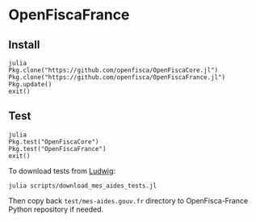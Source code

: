 # OpenFiscaFrance

## Install

    julia
    Pkg.clone("https://github.com/openfisca/OpenFiscaCore.jl")
    Pkg.clone("https://github.com/openfisca/OpenFiscaFrance.jl")
    Pkg.update()
    exit()

## Test

    julia
    Pkg.test("OpenFiscaCore")
    Pkg.test("OpenFiscaFrance")
    exit()

To download tests from [Ludwig](https://mes-aides.gouv.fr/tests/):

    julia scripts/download_mes_aides_tests.jl

Then copy back `test/mes-aides.gouv.fr` directory to OpenFisca-France Python repository if needed.
